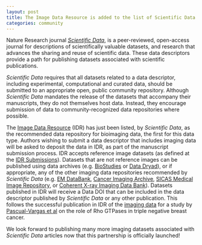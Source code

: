 ```yaml
---
layout: post
title: The Image Data Resource is added to the list of Scientific Data recommended data repositories
categories: community
---
```


Nature Research journal [*Scientific Data*](https://www.nature.com/sdata/), is
a peer-reviewed, open-access journal for descriptions of scientifically
valuable datasets, and research that advances the sharing and reuse of
scientific data. These data descriptors provide a path for publishing datasets
associated with scientific publications.

*Scientific Data* requires that all datasets related to a data descriptor,
including experimental, computational and curated data, should be submitted to
an appropriate open, public community repository. Although *Scientific Data*
mandates the release of the datasets that accompany their manuscripts, they do
not themselves host data. Instead, they encourage submission of data to
community-recognized data repositories where possible.

The [Image Data Resource](https://idr.openmicroscopy.org/about/) (IDR) has
just been listed, by *Scientific Data*, as the recommended data repository for
bioimaging data, the first for this data type. Authors wishing to submit a
data descriptor that includes imaging data will be asked to deposit the data
in IDR, as part of the manuscript submission process. IDR accepts reference
image datasets (as defined  at the
[IDR Submissions](https://idr.openmicroscopy.org/about/submission.html)).
Datasets that are not reference images can be published using data archives
(e.g. [BioStudies](https://www.ebi.ac.uk/biostudies/) or
[Data Dryad](https://datadryad.org/)), or if appropriate, any of the other
imaging data repositories recommended by *Scientific Data* (e.g.
[EM DataBank](http://www.emdatabank.org/),
[Cancer Imaging Archive](http://www.cancerimagingarchive.net/),
[SICAS Medical Image Repository](http://www.smir.ch/), or
[Coherent X-ray Imaging Data Bank](http://www.cxidb.org/)). Datasets published
in IDR will receive a Data DOI that can be included in the data descriptor
published by *Scientific Data* or any other publication. This follows the
successful publication in IDR of the
[imaging data](http://dx.doi.org/10.17867/10000104) for a study by
[Pascual-Vargas et al](http://dx.doi.org/10.1038/sdata.2017.18) on the role
of Rho GTPases in triple negative breast cancer.

We look forward to publishing many more imaging datasets associated with
*Scientific Data* articles now that this partnership is officially launched!
